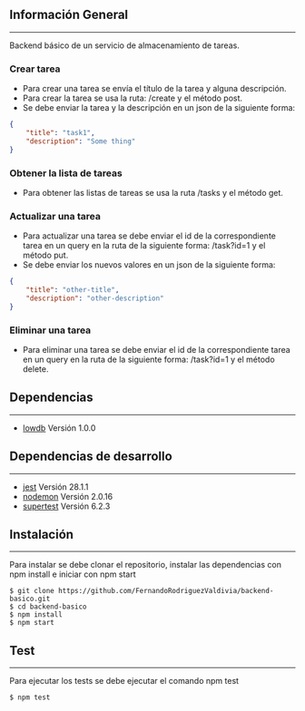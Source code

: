 ## Información General
***
Backend básico de un servicio de almacenamiento de tareas.

### Crear tarea
* Para crear una tarea se envía el título de la tarea y alguna descripción.
* Para crear la tarea se usa la ruta: /create y el método post.
* Se debe enviar la tarea y la descripción en un json de la siguiente forma:

```json
{ 
	"title": "task1", 
	"description": "Some thing"
}
```

### Obtener la lista de tareas 
* Para obtener las listas de tareas se usa la ruta /tasks y el método get.

### Actualizar una tarea
* Para actualizar una tarea se debe enviar el id de la correspondiente tarea en un query en la ruta de la siguiente forma: /task?id=1 y el método put.
* Se debe enviar los nuevos valores en un json de la siguiente forma:

```json
{ 
	"title": "other-title", 
	"description": "other-description"
}
```

### Eliminar una tarea
* Para eliminar una tarea se debe enviar el id de la correspondiente tarea en un query en la ruta de la siguiente forma: /task?id=1 y el método delete.

 ## Dependencias
***
* [lowdb](https://www.npmjs.com/package/lowdb/v/1.0.0) Versión 1.0.0

 ## Dependencias de desarrollo
***
* [jest](https://www.npmjs.com/package/jest) Versión 28.1.1
* [nodemon](https://www.npmjs.com/package/nodemon) Versión 2.0.16
* [supertest](https://www.npmjs.com/package/supertest) Versión 6.2.3

## Instalación
***
Para instalar se debe clonar el repositorio, instalar las dependencias con npm install e iniciar con npm start

```
$ git clone https://github.com/FernandoRodriguezValdivia/backend-basico.git
$ cd backend-basico
$ npm install
$ npm start
```

## Test 
***
Para ejecutar los tests se debe ejecutar el comando npm test

```
$ npm test
```